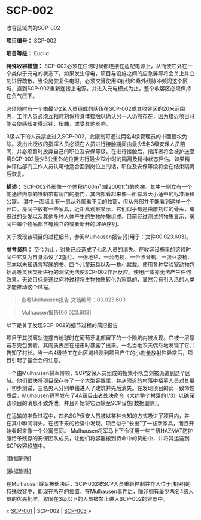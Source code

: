# SCP-002
                        




收容区域内的SCP-002



**项目编号：** SCP-002

**项目等级：** Euclid

**特殊收容措施：** SCP-002必须在任何时候都连接在适配电源上，从而使它处在一个类似于充电的状态下。如果发生停电，项目与设施之间的应急屏障将会关上并立刻进行疏散。当设施恢复供电时，必须交替使用X射线和紫外线脉冲频闪这个区域，直到SCP-002重新连接上电源，并进入充电模式为止。整个收容区必须保持在负气压下。

必须随时有一个由最少2名人员组成的队伍在SCP-002或其收容区的20米范围内，工作人员必须互相时刻保持身体接触以确认另一人仍然存在，因为接近项目可能会使感知变得迟钝，扭曲，或受其他影响。

3级以下的人员禁止进入SCP-002，此限制可通过两名4级管理员的书面授权免除。发出此授权的指挥人员必须在人员进行接触期间由最少5名3级安保人员陪同，并必须暂时放弃自己的职位及安保等级。在进行接触后，指挥者将会被护送至离SCP-002最少5公里外的位置进行最少72小时的隔离及精神状态评估。如果精神评估部门工作人员认可他适合回到岗位上的话，职位及安保等级将会在结束隔离后恢复。

**描述：** SCP-002外形像一个体积约60m³(或2000ft³)的肉瘤。其中一侧立有一个能通往内部的铁制带有阀门的舱门，其内部看起来像一所有着大小适中的标准廉租公寓。 其中一面墙上有一扇从外部看不见的独窗，但从外部并不能看到这样一个开口。房间中放有一些家具，近距离观察显示，它们似乎都是由雕刻过的骨头，编织过的头发以及其他多种人体产生的生物物质组成。目前经过测试的物质显示，房间中每个物品都含有独立的或者断开的DNA序列。

关于发现该项目的过程细节，参阅Mulhausen报告[引用于：文件00.023.603]。

**参考资料：** 至今为止，对象已经造成了七名人员的消失。在收容设施里的这段时间中它又为自身添设了2盏灯、一张地毯、一台电视、一台收音机、一张豆袋椅、三本以未知语言写就的书、四个儿童玩具以及一株小盆栽。使用各种实验室动物包括高等灵长类所进行的测试无法使SCP-002作出反应。使用尸体亦无法产生任何效果。无论目标是通过何种过程将生物物质转化为家具的，显然只有引入活的人类才能推动这个过程。


> 查看Mulhausen报告 文档编号：00.023.603
> 


> Mulhausen报告[00.023.603]

以下是关于发现SCP-002的细节过程的简短报告

项目于其脱离轨道撞击地球时在葡萄牙北部留下的一个陨坑内被发现。它被一层厚岩石壳包裹着，其肉质表层在撞击时暴露了出来。一名当地农夫偶然地发现了它并告知了村长。当一名4级特工在此区域检测到项目产生的小剂量放射性异常后，项目引起了基金会的注意。

一个由Mulhausen将军带领、SCP安保人员组成的搜集小队立刻被派遣到这个区域。他们很快将项目保存在了一个大型容器里，并从附近的村落中招募人员对其展开初步测试，三名男人分别单独进入了建筑并先后消失。在发现项目的此一致命性质后，Mulhausen将军发布了4A级目击者处决命令（大约整个村落的1/3）以确保该项目的消息不致外泄，并且开始将它运输至SCP设施[数据删除]。

在运输的准备过程中，四名SCP保安人员被以某种未知的方式吸进了项目内，并在其中瞬间消失。在接下来的检查中发现，项目似乎“长出”了一些新家具，而且开始看起来像一个公寓房间。 Mulhausen将军马上下令征用一些三级HAZMAT防护服给予残存的安保团队成员，让他们将容器搬到待命中的货船中，并将其运送到SCP收容设施中。

[数据删除]

[数据删除]

在Mulhausen将军被处决后，SCP-002被SCP人员重新控制并存入位于[机密]的特殊收容中，即现在所在的位置。在Mulhausen事件后，除非拥有最少两名4级人员的优先批准，权限在3级以下的人员被禁止进入SCP-002的容器中。
> 



« [SCP-001](/scp-001) | SCP-002 | [SCP-003](/scp-003) »





                    